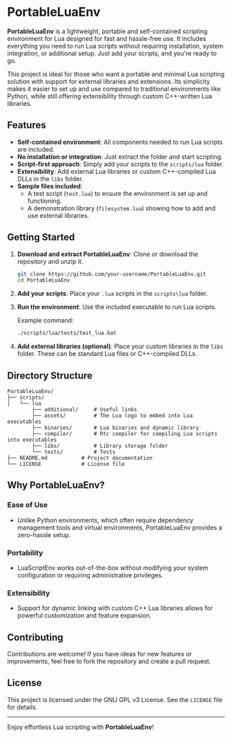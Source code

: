 # PortableLuaEnv
**PortableLuaEnv** is a lightweight, portable and self-contained scripting environment for Lua designed for fast and hassle-free use. It includes everything you need to run Lua scripts without requiring installation, system integration, or additional setup. Just add your scripts, and you're ready to go.

This project is ideal for those who want a portable and minimal Lua scripting solution with support for external libraries and extensions. Its simplicity makes it easier to set up and use compared to traditional environments like Python, while still offering extensibility through custom C++-written Lua libraries.

## Features

- **Self-contained environment**: All components needed to run Lua scripts are included.
- **No installation or integration**: Just extract the folder and start scripting.
- **Script-first approach**: Simply add your scripts to the `scripts/lua` folder.
- **Extensibility**: Add external Lua libraries or custom C++-compiled Lua DLLs in the `libs` folder.
- **Sample files included**:
  - A test script (`test.lua`) to ensure the environment is set up and functioning.
  - A demonstration library (`filesystem.lua`) showing how to add and use external libraries.


## Getting Started

1. **Download and extract PortableLuaEnv**: 
   Clone or download the repository and unzip it.
   
   ```bash
   git clone https://github.com/your-username/PortableLuaEnv.git
   cd PortableLuaEnv
   ```

2. **Add your scripts**: 
   Place your `.lua` scripts in the `scripts\lua` folder.

3. **Run the environment**: 
   Use the included executable to run Lua scripts.

   Example command:
   ```bash
   ./scripts/lua/tests/test_lua.bat
   ```

4. **Add external libraries (optional)**: 
   Place your custom libraries in the `libs` folder. These can be standard Lua files or C++-compiled DLLs.


## Directory Structure

```
PortableLuaEnv/
├── scripts/       
│   └── lua                
        ├── additional/     # Useful links
        ├── assets/         # The Lua logo to embed into Lua executables
        ├── binaries/       # Lua binaries and dynamic library
        ├── compiler/       # Rtc compiler for compiling Lua scripts into executables
        ├── libs/           # Library storage folder
        └── tests/          # Tests
├── README.md           # Project documentation
└── LICENSE             # License file
```

## Why PortableLuaEnv?

### **Ease of Use**
- Unlike Python environments, which often require dependency management tools and virtual environments, PortableLuaEnv provides a zero-hassle setup.

### **Portability**
- LuaScriptEnv works out-of-the-box without modifying your system configuration or requiring administrative privileges.

### **Extensibility**
- Support for dynamic linking with custom C++ Lua libraries allows for powerful customization and feature expansion.


## Contributing

Contributions are welcome! If you have ideas for new features or improvements, feel free to fork the repository and create a pull request.

## License

This project is licensed under the GNU GPL v3 License. See the `LICENSE` file for details.

---

Enjoy effortless Lua scripting with **PortableLuaEnv**!

